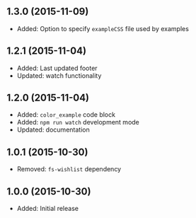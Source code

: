 ## 1.3.0 (2015-11-09)

- Added: Option to specify `exampleCSS` file used by examples

## 1.2.1 (2015-11-04)

- Added: Last updated footer
- Updated: watch functionality

## 1.2.0 (2015-11-04)

- Added: `color_example` code block
- Added: `npm run watch` development mode
- Updated: documentation

## 1.0.1 (2015-10-30)

- Removed: `fs-wishlist` dependency

## 1.0.0 (2015-10-30)

- Added: Initial release
